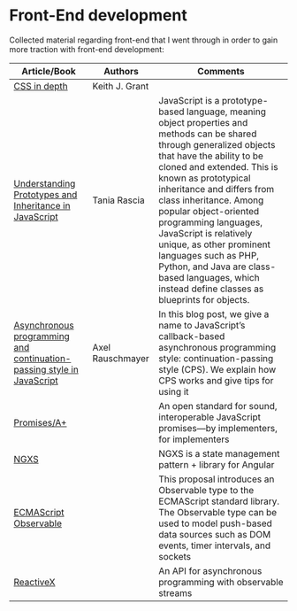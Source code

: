 # Front-End development

Collected material regarding front-end that I went through in order to gain more traction with front-end development:

|Article/Book| Authors |  Comments 
|--|--|--|
[CSS in depth](https://github.com/evowilliamson/front-end-development/blob/master/css/css%20in%20depth.pdf) | Keith J. Grant | 
[Understanding Prototypes and Inheritance in JavaScript](https://www.digitalocean.com/community/tutorials/understanding-prototypes-and-inheritance-in-javascript) | Tania Rascia | JavaScript is a prototype-based language, meaning object properties and methods can be shared through generalized objects that have the ability to be cloned and extended. This is known as prototypical inheritance and differs from class inheritance. Among popular object-oriented programming languages, JavaScript is relatively unique, as other prominent languages such as PHP, Python, and Java are class-based languages, which instead define classes as blueprints for objects.
[Asynchronous programming and continuation-passing style in JavaScript](https://2ality.com/2012/06/continuation-passing-style.html) | Axel Rauschmayer | In this blog post, we give a name to JavaScript’s callback-based asynchronous programming style: continuation-passing style (CPS). We explain how CPS works and give tips for using it
[Promises/A+](https://promisesaplus.com/) | | An open standard for sound, interoperable JavaScript promises—by implementers, for implementers
[NGXS](https://www.ngxs.io/) | | NGXS is a state management pattern + library for Angular
[ECMAScript Observable](https://github.com/tc39/proposal-observable/) | | This proposal introduces an Observable type to the ECMAScript standard library. The Observable type can be used to model push-based data sources such as DOM events, timer intervals, and sockets
[ReactiveX](http://reactivex.io/) | | An API for asynchronous programming with observable streams




